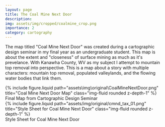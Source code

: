 ```yaml
---
layout: page
title: The Coal Mine Next Door
description: 
img: assets/img/cropped/coalmine_crop.png
importance: 2
category: cartography
---
```


The map titled "Coal Mine Next Door" was created during a cartographic design seminar in my final year as an undergraduate student. This map is about the extent and "closeness" of surface mining as much as it's prevelance. With Kanawha County, WV as my subject I attempt to mountain top removal into perspective. This is a map about a story with multiple characters: mountain top removal, populated valleylands, and the flowing water bodies that link them. 

<div class="row justify-content-sm-center">
  <div class="col-12 mt-3 mt-md-0">
    {% include figure.liquid path="assets\img\original\CoalMineNextDoor.png" title="Coal Mine Next Door Map" class="img-fluid rounded z-depth-1" %}
  </div>
  <div class="caption">
    Final Map from Cartographic Design Seminar
</div>
</div>

<div class="row justify-content-sm-center">
  <div class="col-12 mt-3 mt-md-0">
    {% include figure.liquid path="assets/img/original/cmnd_tax_01.png" title="Style Sheet for Coal Mine Next Door" class="img-fluid rounded z-depth-1" %}
  </div>
<div class="caption">
    Style Sheet for Coal Mine Next Door
</div>
</div>




